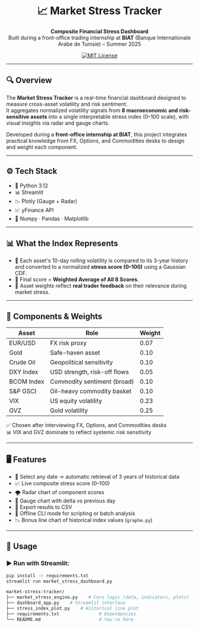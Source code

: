 <h1 align="center">📈 Market Stress Tracker</h1>

<p align="center">
  <b>Composite Financial Stress Dashboard</b><br>
  Built during a front-office trading internship at <b>BIAT</b> (Banque Internationale Arabe de Tunisie) – Summer 2025
</p>

<p align="center">
  <a href="https://github.com/mmokline/market-stress-tracker/stargazers">
  </a>
  <a href="https://github.com/mmokline/market-stress-tracker/blob/main/LICENSE">
    <img src="https://img.shields.io/github/license/mmokline/market-stress-tracker" alt="MIT License"/>
  </a>
</p>

---

## 🔍 Overview

The **Market Stress Tracker** is a real-time financial dashboard designed to measure cross-asset volatility and risk sentiment.  
It aggregates normalized volatility signals from **8 macroeconomic and risk-sensitive assets** into a single interpretable stress index (0–100 scale), with visual insights via radar and gauge charts.

Developed during a **front-office internship at BIAT**, this project integrates practical knowledge from FX, Options, and Commodities desks to design and weight each component.

---

## ⚙️ Tech Stack

- 🐍 Python 3.12
- 📊 Streamlit
- 📉 Plotly (Gauge + Radar)
- 📈 yFinance API
- 🧠 Numpy · Pandas · Matplotlib

---

## 📊 What the Index Represents

- 🧮 Each asset's 10-day rolling volatility is compared to its 3-year history and converted to a normalized **stress score (0–100)** using a Gaussian CDF.
- 🧭 Final score = **Weighted Average of All 8 Scores**.
- 📌 Asset weights reflect **real trader feedback** on their relevance during market stress.

---

## 🧮 Components & Weights

| Asset                | Role                          | Weight |
|---------------------|-------------------------------|--------|
| EUR/USD             | FX risk proxy                 | 0.07   |
| Gold                | Safe-haven asset              | 0.10   |
| Crude Oil           | Geopolitical sensitivity      | 0.10   |
| DXY Index           | USD strength, risk-off flows  | 0.05   |
| BCOM Index          | Commodity sentiment (broad)   | 0.10   |
| S&P GSCI            | Oil-heavy commodity basket    | 0.10   |
| VIX                 | US equity volatility          | 0.23   |
| GVZ                 | Gold volatility               | 0.25   |

✅ Chosen after interviewing FX, Options, and Commodities desks  
📊 VIX and GVZ dominate to reflect systemic risk sensitivity

---

## 🖥️ Features

- 📆 Select any date → automatic retrieval of 3 years of historical data
- 📈 Live composite stress score (0–100)
- 🌪️ Radar chart of component scores
- 🎯 Gauge chart with delta vs previous day
- 💾 Export results to CSV
- 🧮 Offline CLI mode for scripting or batch analysis
- 📉 Bonus line chart of historical index values (`graphe.py`)

---

## 🚀 Usage

### ▶️ Run with Streamlit:

```bash
pip install -r requirements.txt
streamlit run market_stress_dashboard.py

market-stress-tracker/
├── market_stress_engine.py    # Core logic (data, indicators, plots)
├── dashboard_app.py    # Streamlit interface
├── stress_index_plot.py    # Historical line plot
├── requirements.txt               # Dependencies
└── README.md                      # You're here



